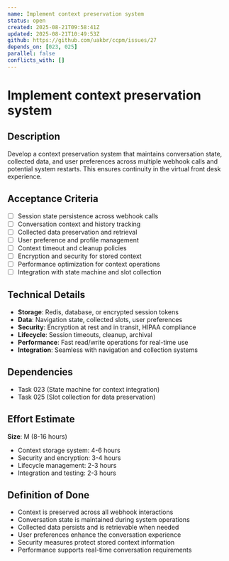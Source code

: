 ```yaml
---
name: Implement context preservation system
status: open
created: 2025-08-21T09:58:41Z
updated: 2025-08-21T10:49:53Z
github: https://github.com/uakbr/ccpm/issues/27
depends_on: [023, 025]
parallel: false
conflicts_with: []
---
```


# Implement context preservation system

## Description
Develop a context preservation system that maintains conversation state, collected data, and user preferences across multiple webhook calls and potential system restarts. This ensures continuity in the virtual front desk experience.

## Acceptance Criteria
- [ ] Session state persistence across webhook calls
- [ ] Conversation context and history tracking
- [ ] Collected data preservation and retrieval
- [ ] User preference and profile management
- [ ] Context timeout and cleanup policies
- [ ] Encryption and security for stored context
- [ ] Performance optimization for context operations
- [ ] Integration with state machine and slot collection

## Technical Details
- **Storage**: Redis, database, or encrypted session tokens
- **Data**: Navigation state, collected slots, user preferences
- **Security**: Encryption at rest and in transit, HIPAA compliance
- **Lifecycle**: Session timeouts, cleanup, archival
- **Performance**: Fast read/write operations for real-time use
- **Integration**: Seamless with navigation and collection systems

## Dependencies
- Task 023 (State machine for context integration)
- Task 025 (Slot collection for data preservation)

## Effort Estimate
**Size**: M (8-16 hours)
- Context storage system: 4-6 hours
- Security and encryption: 3-4 hours
- Lifecycle management: 2-3 hours
- Integration and testing: 2-3 hours

## Definition of Done
- Context is preserved across all webhook interactions
- Conversation state is maintained during system operations
- Collected data persists and is retrievable when needed
- User preferences enhance the conversation experience
- Security measures protect stored context information
- Performance supports real-time conversation requirements
